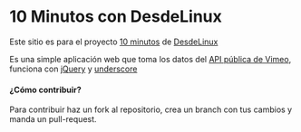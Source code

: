 # 10 Minutos con DesdeLinux
Este sitio es para el proyecto [10 minutos](http://10minutos.desdelinux.net/) de [DesdeLinux](http://desdelinux.net)

Es una simple aplicación web que toma los datos del [API pública de Vimeo](http://developer.vimeo.com/apis/simple), funciona con [jQuery](http://jquery.com) y [underscore](http://underscorejs.org/)


#### ¿Cómo contribuir?
Para contribuir haz un fork al repositorio, crea un branch con tus cambios y manda un pull-request.
